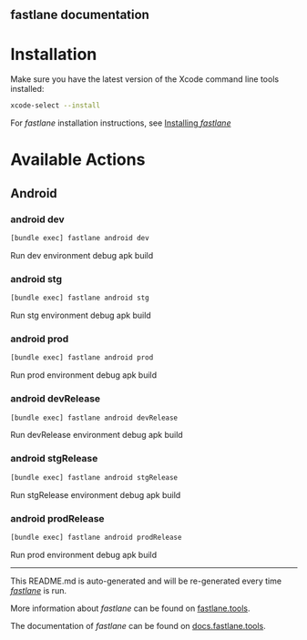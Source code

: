 fastlane documentation
----

# Installation

Make sure you have the latest version of the Xcode command line tools installed:

```sh
xcode-select --install
```

For _fastlane_ installation instructions, see [Installing _fastlane_](https://docs.fastlane.tools/#installing-fastlane)

# Available Actions

## Android

### android dev

```sh
[bundle exec] fastlane android dev
```

Run dev environment debug apk build

### android stg

```sh
[bundle exec] fastlane android stg
```

Run stg environment debug apk build

### android prod

```sh
[bundle exec] fastlane android prod
```

Run prod environment debug apk build

### android devRelease

```sh
[bundle exec] fastlane android devRelease
```

Run devRelease environment debug apk build

### android stgRelease

```sh
[bundle exec] fastlane android stgRelease
```

Run stgRelease environment debug apk build

### android prodRelease

```sh
[bundle exec] fastlane android prodRelease
```

Run prod environment debug apk build

----

This README.md is auto-generated and will be re-generated every time [_fastlane_](https://fastlane.tools) is run.

More information about _fastlane_ can be found on [fastlane.tools](https://fastlane.tools).

The documentation of _fastlane_ can be found on [docs.fastlane.tools](https://docs.fastlane.tools).
